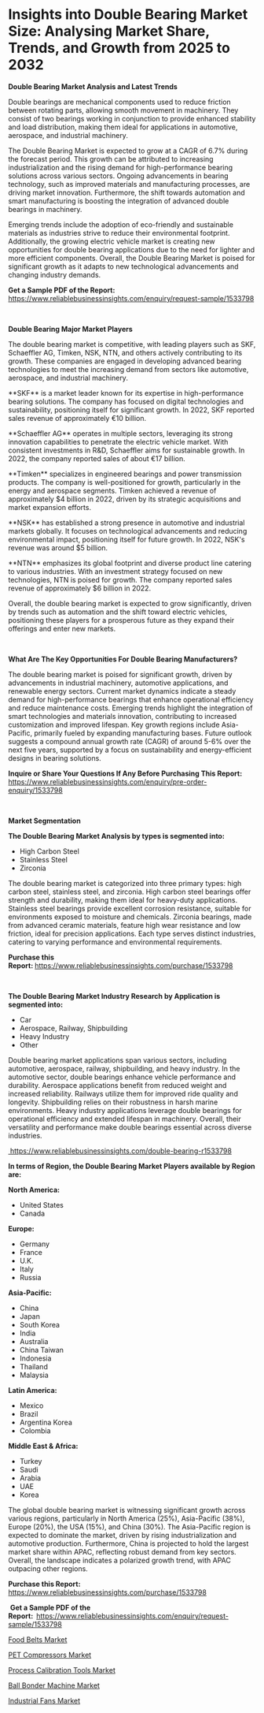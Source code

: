 <p><h1>Insights into Double Bearing Market Size: Analysing Market Share, Trends, and Growth from 2025 to 2032</h1></p><p><strong>Double Bearing Market Analysis and Latest Trends</strong></p>
<p><p>Double bearings are mechanical components used to reduce friction between rotating parts, allowing smooth movement in machinery. They consist of two bearings working in conjunction to provide enhanced stability and load distribution, making them ideal for applications in automotive, aerospace, and industrial machinery. </p><p>The Double Bearing Market is expected to grow at a CAGR of 6.7% during the forecast period. This growth can be attributed to increasing industrialization and the rising demand for high-performance bearing solutions across various sectors. Ongoing advancements in bearing technology, such as improved materials and manufacturing processes, are driving market innovation. Furthermore, the shift towards automation and smart manufacturing is boosting the integration of advanced double bearings in machinery. </p><p>Emerging trends include the adoption of eco-friendly and sustainable materials as industries strive to reduce their environmental footprint. Additionally, the growing electric vehicle market is creating new opportunities for double bearing applications due to the need for lighter and more efficient components. Overall, the Double Bearing Market is poised for significant growth as it adapts to new technological advancements and changing industry demands.</p></p>
<p><strong>Get a Sample PDF of the Report:&nbsp;</strong> <a href="https://www.reliablebusinessinsights.com/enquiry/request-sample/1533798?utm_campaign=84&utm_medium=2&utm_source=Github&utm_content=ia&utm_term=08042025&utm_id=double-bearing">https://www.reliablebusinessinsights.com/enquiry/request-sample/1533798</a></p>
<p>&nbsp;</p>
<p><strong>Double Bearing Major Market Players</strong></p>
<p><p>The double bearing market is competitive, with leading players such as SKF, Schaeffler AG, Timken, NSK, NTN, and others actively contributing to its growth. These companies are engaged in developing advanced bearing technologies to meet the increasing demand from sectors like automotive, aerospace, and industrial machinery.</p><p>**SKF** is a market leader known for its expertise in high-performance bearing solutions. The company has focused on digital technologies and sustainability, positioning itself for significant growth. In 2022, SKF reported sales revenue of approximately €10 billion.</p><p>**Schaeffler AG** operates in multiple sectors, leveraging its strong innovation capabilities to penetrate the electric vehicle market. With consistent investments in R&D, Schaeffler aims for sustainable growth. In 2022, the company reported sales of about €17 billion.</p><p>**Timken** specializes in engineered bearings and power transmission products. The company is well-positioned for growth, particularly in the energy and aerospace segments. Timken achieved a revenue of approximately $4 billion in 2022, driven by its strategic acquisitions and market expansion efforts.</p><p>**NSK** has established a strong presence in automotive and industrial markets globally. It focuses on technological advancements and reducing environmental impact, positioning itself for future growth. In 2022, NSK's revenue was around $5 billion.</p><p>**NTN** emphasizes its global footprint and diverse product line catering to various industries. With an investment strategy focused on new technologies, NTN is poised for growth. The company reported sales revenue of approximately $6 billion in 2022.</p><p>Overall, the double bearing market is expected to grow significantly, driven by trends such as automation and the shift toward electric vehicles, positioning these players for a prosperous future as they expand their offerings and enter new markets.</p></p>
<p>&nbsp;</p>
<p><strong>What Are The Key Opportunities For Double Bearing Manufacturers?</strong></p>
<p><p>The double bearing market is poised for significant growth, driven by advancements in industrial machinery, automotive applications, and renewable energy sectors. Current market dynamics indicate a steady demand for high-performance bearings that enhance operational efficiency and reduce maintenance costs. Emerging trends highlight the integration of smart technologies and materials innovation, contributing to increased customization and improved lifespan. Key growth regions include Asia-Pacific, primarily fueled by expanding manufacturing bases. Future outlook suggests a compound annual growth rate (CAGR) of around 5-6% over the next five years, supported by a focus on sustainability and energy-efficient designs in bearing solutions.</p></p>
<p><strong>Inquire or Share Your Questions If Any Before Purchasing This Report:</strong> <a href="https://www.reliablebusinessinsights.com/enquiry/pre-order-enquiry/1533798?utm_campaign=84&utm_medium=2&utm_source=Github&utm_content=ia&utm_term=08042025&utm_id=double-bearing">https://www.reliablebusinessinsights.com/enquiry/pre-order-enquiry/1533798</a></p>
<p>&nbsp;</p>
<p><strong>Market Segmentation</strong></p>
<p><strong>The Double Bearing Market Analysis by types is segmented into:</strong></p>
<p><ul><li>High Carbon Steel</li><li>Stainless Steel</li><li>Zirconia</li></ul></p>
<p><p>The double bearing market is categorized into three primary types: high carbon steel, stainless steel, and zirconia. High carbon steel bearings offer strength and durability, making them ideal for heavy-duty applications. Stainless steel bearings provide excellent corrosion resistance, suitable for environments exposed to moisture and chemicals. Zirconia bearings, made from advanced ceramic materials, feature high wear resistance and low friction, ideal for precision applications. Each type serves distinct industries, catering to varying performance and environmental requirements.</p></p>
<p><strong>Purchase this Report:&nbsp;</strong><a href="https://www.reliablebusinessinsights.com/purchase/1533798?utm_campaign=84&utm_medium=2&utm_source=Github&utm_content=ia&utm_term=08042025&utm_id=double-bearing">https://www.reliablebusinessinsights.com/purchase/1533798</a></p>
<p>&nbsp;</p>
<p><strong>The Double Bearing Market Industry Research by Application is segmented into:</strong></p>
<p><ul><li>Car</li><li>Aerospace, Railway, Shipbuilding</li><li>Heavy Industry</li><li>Other</li></ul></p>
<p><p>Double bearing market applications span various sectors, including automotive, aerospace, railway, shipbuilding, and heavy industry. In the automotive sector, double bearings enhance vehicle performance and durability. Aerospace applications benefit from reduced weight and increased reliability. Railways utilize them for improved ride quality and longevity. Shipbuilding relies on their robustness in harsh marine environments. Heavy industry applications leverage double bearings for operational efficiency and extended lifespan in machinery. Overall, their versatility and performance make double bearings essential across diverse industries.</p></p>
<p><a href="https://www.reliablebusinessinsights.com/double-bearing-r1533798?utm_campaign=84&utm_medium=2&utm_source=Github&utm_content=ia&utm_term=08042025&utm_id=double-bearing">&nbsp;https://www.reliablebusinessinsights.com/double-bearing-r1533798</a></p>
<p><strong>In terms of Region, the Double Bearing Market Players available by Region are:</strong></p>
<p>
    <p> <strong> North America: </strong>
        <ul>
            <li>United States</li>
            <li>Canada</li>
        </ul>
        </p> 
    <p> <strong> Europe: </strong>
        <ul>
            <li>Germany</li>
            <li>France</li>
            <li>U.K.</li>
            <li>Italy</li>
            <li>Russia</li>
        </ul>
        </p> 
    <p> <strong> Asia-Pacific: </strong>
        <ul>
            <li>China</li>
            <li>Japan</li>
            <li>South Korea</li>
            <li>India</li>
            <li>Australia</li>
            <li>China Taiwan</li>
            <li>Indonesia</li>
            <li>Thailand</li>
            <li>Malaysia</li>
        </ul>
        </p> 
    <p> <strong> Latin America: </strong>
        <ul>
            <li>Mexico</li>
            <li>Brazil</li>
            <li>Argentina Korea</li>
            <li>Colombia</li>
        </ul>
        </p> 
    <p> <strong> Middle East & Africa: </strong>
        <ul>
            <li>Turkey</li>
            <li>Saudi</li>
            <li>Arabia</li>
            <li>UAE</li>
            <li>Korea</li>
        </ul>
    </p>
    </p>
<p><p>The global double bearing market is witnessing significant growth across various regions, particularly in North America (25%), Asia-Pacific (38%), Europe (20%), the USA (15%), and China (30%). The Asia-Pacific region is expected to dominate the market, driven by rising industrialization and automotive production. Furthermore, China is projected to hold the largest market share within APAC, reflecting robust demand from key sectors. Overall, the landscape indicates a polarized growth trend, with APAC outpacing other regions.</p></p>
<p><strong>Purchase this Report: </strong><a href="https://www.reliablebusinessinsights.com/purchase/1533798?utm_campaign=84&utm_medium=2&utm_source=Github&utm_content=ia&utm_term=08042025&utm_id=double-bearing">https://www.reliablebusinessinsights.com/purchase/1533798</a></p>
<p>&nbsp;<strong>Get a Sample PDF of the Report:&nbsp;&nbsp;</strong><a href="https://www.reliablebusinessinsights.com/enquiry/request-sample/1533798?utm_campaign=84&utm_medium=2&utm_source=Github&utm_content=ia&utm_term=08042025&utm_id=double-bearing">https://www.reliablebusinessinsights.com/enquiry/request-sample/1533798</a></p>
<p><strong></strong></p>
<p><p><a href="https://github.com/pelahotayabe/Market-Research-Report-List-1/blob/main/food-belts-market.md?utm_campaign=84&utm_medium=2&utm_source=Github&utm_content=ia&utm_term=08042025&utm_id=double-bearing">Food Belts Market</a></p><p><a href="https://github.com/cheryjhonson/Market-Research-Report-List-1/blob/main/pet-compressors-market.md?utm_campaign=84&utm_medium=2&utm_source=Github&utm_content=ia&utm_term=08042025&utm_id=double-bearing">PET Compressors Market</a></p><p><a href="https://github.com/raeezkenedz/Market-Research-Report-List-1/blob/main/process-calibration-tools-market.md?utm_campaign=84&utm_medium=2&utm_source=Github&utm_content=ia&utm_term=08042025&utm_id=double-bearing">Process Calibration Tools Market</a></p><p><a href="https://github.com/AngelaWalsh696/Market-Research-Report-List-2/blob/main/ball-bonder-machine-market.md?utm_campaign=84&utm_medium=2&utm_source=Github&utm_content=ia&utm_term=08042025&utm_id=double-bearing">Ball Bonder Machine Market</a></p><p><a href="https://github.com/SanjidaKhan901/Market-Research-Report-List-2/blob/main/industrial-fans-market.md?utm_campaign=84&utm_medium=2&utm_source=Github&utm_content=ia&utm_term=08042025&utm_id=double-bearing">Industrial Fans Market</a></p></p>